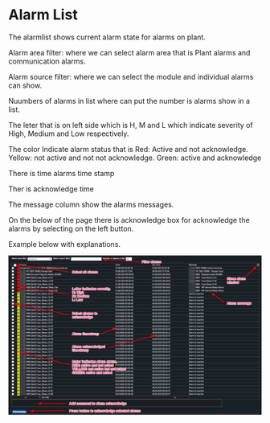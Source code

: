 # Alarm List

The alarmlist shows current alarm state for alarms on plant.

Alarm area filter: where we can select alarm area that is Plant alarms and communication alarms. 

Alarm source filter: where we can select the module and individual alarms can show.

Nuumbers of alarms in list where can put the number is alarms show in a list.

The leter that is on left side which is H, M and L which indicate severity of High, Medium and Low respectively.

The color Indicate alarm status that is Red: Active and not acknowledge. Yellow: not active and not not acknowledge. Green: active and acknowledge

There is time alarms time stamp

Ther is acknowledge time 

The message column show the alarms messages.

On the below of the page there is acknowledge box for acknowledge the alarms by selecting on the left button.


Example below with explanations.

![Alarm list](../Images/alarmlist.png)
